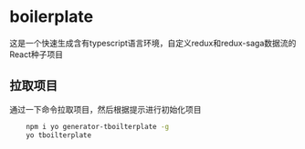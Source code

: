 # boilerplate

这是一个快速生成含有typescript语言环境，自定义redux和redux-saga数据流的React种子项目

## 拉取项目

通过一下命令拉取项目，然后根据提示进行初始化项目

```bash
    npm i yo generator-tboilterplate -g
    yo tboilterplate
```